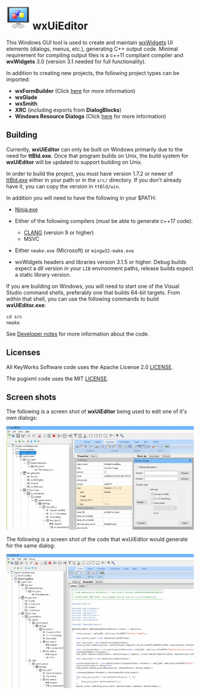 # ![logo](src/art_src/logo64.png) wxUiEditor

This Windows GUI tool is used to create and maintain [wxWidgets](https://docs.wxwidgets.org/trunk/index.html) UI elements (dialogs, menus, etc.), generating C++ output code. Minimal requirement for compiling output files is a c++11 compliant compiler and **wxWidgets** 3.0 (version 3.1 needed for full functionality).

In addition to creating new projects, the following project types can be imported:

- **wxFormBuilder** (Click [here](docs/import_formbuilder.md) for more information)
- **wxGlade**
- **wxSmith**
- **XRC** (including exports from **DialogBlocks**)
- **Windows Resource Dialogs** (Click [here](docs/import_winres.md) for more information)

## Building

Currently, **wxUiEditor** can only be built on Windows primarily due to the need for **ttBld.exe**. Once that program builds on Unix, the build system for **wxUiEditor** will be updated to support building on Unix.

In order to build the project, you must have version 1.7.2 or newer of [ttBld.exe](https://github.com/KeyWorksRW/ttBld) either in your path or in the `src/` directory. If you don't already have it, you can copy the version in `ttBld/win`.

In addition you will need to have the following in your $PATH:

- [Ninja.exe](https://github.com/ninja-build/ninja)

- Either of the following compilers (_must_ be able to generate c++17 code):
  - [CLANG](https://clang.llvm.org/) (version 9 or higher)
  - MSVC
- Either `nmake.exe` (Microsoft) or `mingw32-make.exe`
- wxWidgets headers and libraries version 3.1.5 or higher. Debug builds expect a dll version in your `LIB` environment paths, release builds expect a static library version.

If you are building on Windows, you will need to start one of the Visual Studio command shells, preferably one that builds 64-bit targets. From within that shell, you can use the following commands to build **wxUiEditor.exe**:

	cd src
	nmake

See [Developer notes](docs/DEV_NOTES.md) for more information about the code.

## Licenses

All KeyWorks Software code uses the Apache License 2.0 [LICENSE](LICENSE).

The pugixml code uses the MIT [LICENSE](pugixml/LICENSE.md).

## Screen shots

The following is a screen shot of **wxUiEditor** being used to edit one of it's own dialogs:

![image](screenshot.jpg)

The following is a screen shot of the code that wxUiEditor would generate for the same dialog:

![image](code_screenshot.jpg)
